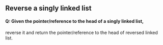 ## Reverse a singly linked list

#### Q: Given the pointer/reference to the head of a singly linked list, 

reverse it and return the pointer/reference to the head of reversed linked list.
